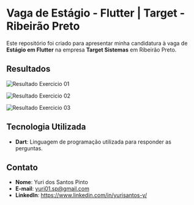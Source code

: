 # Vaga de Estágio - Flutter | Target - Ribeirão Preto

Este repositório foi criado para apresentar minha candidatura à vaga de **Estágio em Flutter** na empresa **Target Sistemas** em Ribeirão Preto.

## Resultados

![Resultado Exercicio 01](imagens/resultEx01.png)

![Resultado Exercicio 02](imagens/resultEx02.png)

![Resultado Exercicio 03](imagens/resultEx03.png)


## Tecnologia Utilizada

- **Dart**: Linguagem de programação utilizada para responder as perguntas.

## Contato

- **Nome**: Yuri dos Santos Pinto
- **E-mail**: yuri01.sp@gmail.com
- **LinkedIn**: https://www.linkedin.com/in/yurisantos-y/

